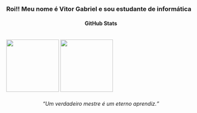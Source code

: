 <div>
  <h3 align="left">Roi!! Meu nome é Vitor Gabriel e sou estudante de informática</h3>
</div>

<div>
  <h4 align="center">GitHub Stats</h4> <br>
  <img height="140em" src="https://github-readme-stats.vercel.app/api?username=vigmsousa&show_icons=true&theme=radical">
  <img height="140em" src="https://github-readme-stats.vercel.app/api/top-langs/?username=vigmsousa&layout=compact&theme=radical">
</div>

<div>
  <h6 align="center"><i><q>Um verdadeiro mestre é um eterno aprendiz.</i></q></h6>
</div>
